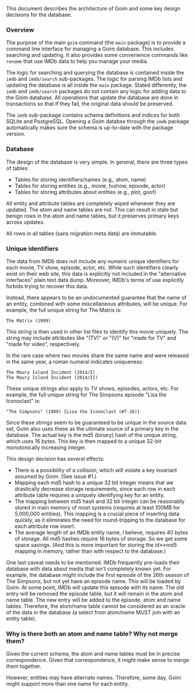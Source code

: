 This document describes the architecture of Goim and some key design decisions 
for the database.


### Overview

The purpose of the main `goim` command (the `main` package) is to provide a 
command line interface for managing a Goim database. This includes searching 
and updating. It also provides some convenience commands like `rename` that use 
IMDb data to help you manage your media.

The logic for searching and querying the database is contained inside the 
`imdb` and `imdb/search` sub-packages. The logic for parsing IMDb lists and 
updating the database is all inside the `main` package. Stated differently, the 
`imdb` and `imdb/search` packages do not contain any logic for adding data to 
the Goim database. All operations that update the database are done in 
transactions so that if they fail, the original data should be preserved.

The `imdb` sub-package contains schema definitions and indices for both SQLite 
and PostgreSQL. Opening a Goim databse through the `imdb` package automatically 
makes sure the schema is up-to-date with the package version.


### Database

The design of the database is very simple. In general, there are three types of 
tables:

  - Tables for storing identifiers/names (e.g., atom, name)
  - Tables for storing entities (e.g., movie, tvshow, episode, actor)
  - Tables for storing attributes about entities (e.g., plot, goof)

All entity and attribute tables are completely wiped whenever they are updated. 
The atom and name tables are not. This can result in stale but benign rows in 
the atom and name tables, but it preserves primary keys across updates.

All rows in all tables (sans migration meta data) are immutable.


### Unique identifiers

The data from IMDb does not include any numeric unique identifiers for each 
movie, TV show, episode, actor, etc. While such identifiers clearly exist on 
their web site, this data is explicitly not included in the "alternative 
interfaces" plain text data dump. Moreover, IMDb's terms of use explicitly
forbids trying to recover this data.

Instead, there appears to be an undocumented guarantee that the name of an 
entity, combined with some miscellaneous attributes, will be unique. For 
example, the full unique string for The Matrix is:

    The Matrix (1999)

This string is then used in other list files to identify this movie uniquely. 
The string may include attributes like "(TV)" or "(V)" for "made for TV" and 
"made for video", respectively.

In the rare case where two movies share the same name and were released in the 
same year, a roman numeral indicates uniqueness:

    The Maury Island Incident (2014/I)
    The Maury Island Incident (2014/II)

These unique strings also apply to TV shows, episodes, actors, etc. For 
example, the full unique string for The Simpsons episode "Lisa the Iconoclast" 
is:

    "The Simpsons" (1989) {Lisa the Iconoclast (#7.16)}

Since these strings seem to be guaranteed to be unique in the source data set, 
Goim also uses these as the ultimate source of a primary key in the database. 
The actual key is the md5 (binary) hash of the unique string, which uses 16 
bytes. This key is then mapped to a unique 32-bit monotonically increasing 
integer.

This design decision has several effects:

  - There is a possibility of a collision, which will violate a key invariant
    assumed by Goim. (See issue #1.)
  - Mapping each md5 hash to a unique 32 bit integer means that we drastically
    decrease storage requirements, since each row in each attribute table
    requires a uniquely identifying key for an entity.
  - The mapping between md5 hash and 32 bit integer can be reasonably stored in 
    main memory of most systems (requires at least 100MB for 5,000,000 
    entities). This mapping is a crucial piece of inserting data quickly, as it 
    eliminates the need for round-tripping to the database for each attribute 
    row insert.
  - The average length of an IMDb entity name, I believe, requires 40 bytes of 
    storage. All md5 hashes require 16 bytes of storage. So we get some space
    savings. (And this is more important for storing the id<->md5 mapping in 
    memory, rather than with respect to the database.)

One last caveat needs to be mentioned. IMDb frequently pre-loads their database 
with data about media that isn't completely known yet. For example, the 
database might include the first episode of the 26th season of The Simpsons, 
but not yet have an episode name. This will be loaded by Goim. At some point, 
IMDb will update this episode with its name. The old entry will be removed the 
episode table, but it will remain in the atom and name table. The new entry 
will be added to the episode, atom and name tables. Therefore, the atom/name 
table cannot be considered as an oracle of the data in the database (a select 
from atom/name MUST join with an entity table).


### Why is there both an atom and name table? Why not merge them?

Given the current schema, the atom and name tables must be in precise 
correspondence. Given that correspondence, it might make sense to merge them 
together.

However, entities may have alternate names. Therefore, some day, Goim might 
support more than one name for each entity.

